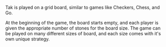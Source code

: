 Tak is played on a grid board, similar to games like Checkers, Chess, and Go.

At the beginning of the game, the board starts empty, and each player is given the appropriate number of stones 
for the board size. The game can be played on many different sizes of board, and each size comes with it's own unique strategy.